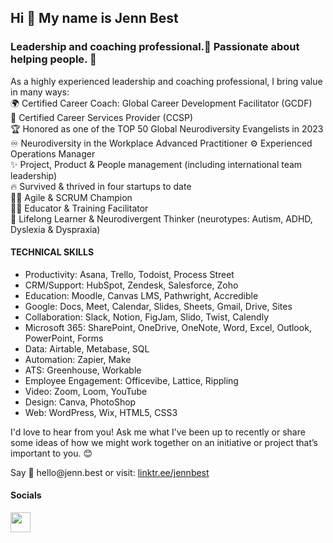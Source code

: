 ## Hi 👋 My name is Jenn Best

### Leadership and coaching professional.🦄 Passionate about helping people. 🫶

<p>As a highly experienced leadership and coaching professional, I bring value in many ways:<br>
🌍 Certified Career Coach: Global Career Development Facilitator (GCDF)<br>
💼 Certified Career Services Provider (CCSP)<br>
🏆 Honored as one of the TOP 50 Global Neurodiversity Evangelists in 2023<br>
♾️ Neurodiversity in the Workplace Advanced Practitioner
⚙️ Experienced Operations Manager<br>
✨ Project, Product & People management (including international team leadership)<br>
🔥 Survived & thrived in four startups to date<br>
👩‍💻 Agile & SCRUM Champion<br>
👩‍🏫 Educator & Training Facilitator<br>
🧠 Lifelong Learner & Neurodivergent Thinker (neurotypes: Autism, ADHD, Dyslexia & Dyspraxia)
</p>

#### TECHNICAL SKILLS 
* Productivity: Asana, Trello, Todoist, Process Street 
* CRM/Support: HubSpot, Zendesk, Salesforce, Zoho 
* Education: Moodle, Canvas LMS, Pathwright, Accredible 
* Google: Docs, Meet, Calendar, Slides, Sheets, Gmail, Drive, Sites 
* Collaboration: Slack, Notion, FigJam, Slido, Twist, Calendly 
* Microsoft 365: SharePoint, OneDrive, OneNote, Word, Excel, Outlook, PowerPoint, Forms 
* Data: Airtable, Metabase, SQL 
* Automation: Zapier, Make 
* ATS: Greenhouse, Workable 
* Employee Engagement: Officevibe, Lattice, Rippling 
* Video: Zoom, Loom, YouTube 
* Design: Canva, PhotoShop 
* Web: WordPress, Wix, HTML5, CSS3

<p>I'd love to hear from you! Ask me what I’ve been up to recently or share some ideas of how we might work together on an initiative or project that’s important to you. 😊</p> 

<p>Say 👋 hello@jenn.best or visit: <a href="https://linktr.ee/jennbest" target="_blank" rel="noreferrer">linktr.ee/jennbest</a></p>

#### Socials

<p align="left"> <a href="https://www.linkedin.com/in/coach-jenn/" target="_blank" rel="noreferrer"><img src="https://raw.githubusercontent.com/danielcranney/readme-generator/main/public/icons/socials/linkedin.svg" width="32" height="32" /></a></p>
